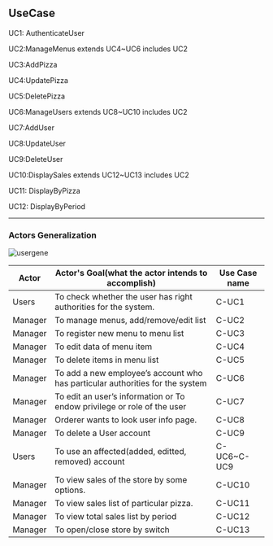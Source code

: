 ## UseCase

UC1: AuthenticateUser

UC2:ManageMenus extends UC4~UC6 includes UC2

UC3:AddPizza

UC4:UpdatePizza

UC5:DeletePizza

UC6:ManageUsers extends UC8~UC10 includes UC2

UC7:AddUser

UC8:UpdateUser

UC9:DeleteUser

UC10:DisplaySales extends UC12~UC13 includes UC2

UC11: DisplayByPizza

UC12: DisplayByPeriod

---
### Actors Generalization

![usergene](https://user-images.githubusercontent.com/46064193/114130788-459df780-993c-11eb-8c46-2c0eefc51e71.png)


| Actor | Actor's Goal(what the actor intends to accomplish) | Use Case name |
| - | - | - |
| Users | To check whether the user has right authorities for the system. | C-UC1 |
| Manager | To manage menus, add/remove/edit list | C-UC2 |
| Manager | To register new menu to menu list | C-UC3 |
| Manager | To edit data of menu item | C-UC4 |
| Manager | To delete items in menu list | C-UC5 |
| Manager | To add a new employee’s account who has particular authorities for the system | C-UC6 |
| Manager | To edit an user’s information or To endow privilege or role of the user | C-UC7 |
| Manager | Orderer wants to look user info page. | C-UC8 |
| Manager | To delete a User account | C-UC9 |
| Users | To use an affected(added, editted, removed) account | C-UC6~C-UC9 |
| Manager | To view sales of the store by some options. | C-UC10 |
| Manager | To view sales list of particular pizza. | C-UC11 |
| Manager | To view total sales list by period | C-UC12 |
| Manager | To open/close store by switch | C-UC13 |
